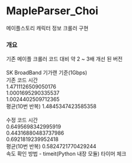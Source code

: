# MapleParser_Choi
메이플스토리 캐릭터 정보 크롤러 구현

### 개요
기존 메이플 크롤러 코드 대비 약 2 ~ 3배 개선 된 버전<br/>
<br/>
SK BroadBand 기가랜 기준(1Gbps)<br/>
기존 코드 시간<br/>
1.4711126509050176<br/>
1.0001695290335537<br/>
1.0024402509712365<br/>
평균(10번 반복) 1.4845347423585358<br/>
<br/>
수정 코드 시간<br/>
0.6495698342995919<br/>
0.44316880483737986<br/>
0.6921819239952418<br/>
평균(10번 반복) 0.5824721770429244<br/>
속도 확인 방법 - timeit(Python 내장 모듈) 타이머 체크
